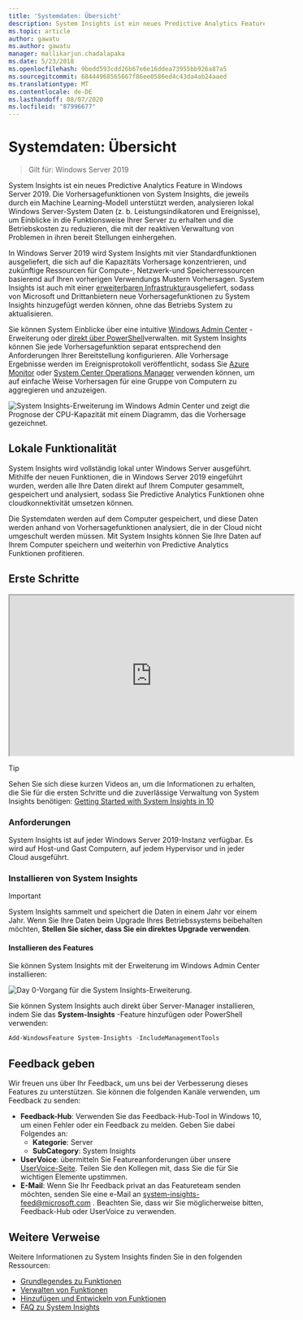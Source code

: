 ```yaml
---
title: 'Systemdaten: Übersicht'
description: System Insights ist ein neues Predictive Analytics Feature in Windows Server 2019. Die Vorhersagefunktionen von System Insights, die jeweils durch ein Machine Learning-Modell unterstützt werden, analysieren lokal Windows Server-System Daten (z. b. Leistungsindikatoren und Ereignisse), um Einblicke in die Funktionsweise Ihrer Server zu erhalten und die Betriebskosten zu reduzieren, die mit der reaktiven Verwaltung von Problemen in ihren bereit Stellungen einhergehen.
ms.topic: article
author: gawatu
ms.author: gawatu
manager: mallikarjun.chadalapaka
ms.date: 5/23/2018
ms.openlocfilehash: 9bedd593cdd26b67e6e16ddea73955bb926a87a5
ms.sourcegitcommit: 68444968565667f86ee0586ed4c43da4ab24aaed
ms.translationtype: MT
ms.contentlocale: de-DE
ms.lasthandoff: 08/07/2020
ms.locfileid: "87996677"
---
```

# <a name="system-insights-overview"></a>Systemdaten: Übersicht

>Gilt für: Windows Server 2019

System Insights ist ein neues Predictive Analytics Feature in Windows Server 2019. Die Vorhersagefunktionen von System Insights, die jeweils durch ein Machine Learning-Modell unterstützt werden, analysieren lokal Windows Server-System Daten (z. b. Leistungsindikatoren und Ereignisse), um Einblicke in die Funktionsweise Ihrer Server zu erhalten und die Betriebskosten zu reduzieren, die mit der reaktiven Verwaltung von Problemen in ihren bereit Stellungen einhergehen.

In Windows Server 2019 wird System Insights mit vier Standardfunktionen ausgeliefert, die sich auf die Kapazitäts Vorhersage konzentrieren, und zukünftige Ressourcen für Compute-, Netzwerk-und Speicherressourcen basierend auf Ihren vorherigen Verwendungs Mustern Vorhersagen. System Insights ist auch mit einer [erweiterbaren Infrastruktur](adding-and-developing-capabilities.md)ausgeliefert, sodass von Microsoft und Drittanbietern neue Vorhersagefunktionen zu System Insights hinzugefügt werden können, ohne das Betriebs System zu aktualisieren.

Sie können System Einblicke über eine intuitive [Windows Admin Center](../windows-admin-center/overview.md) -Erweiterung oder [direkt über PowerShell](https://aka.ms/SystemInsightsPowerShell)verwalten. mit System Insights können Sie jede Vorhersagefunktion separat entsprechend den Anforderungen Ihrer Bereitstellung konfigurieren. Alle Vorhersage Ergebnisse werden im Ereignisprotokoll veröffentlicht, sodass Sie [Azure Monitor](https://azure.microsoft.com/services/monitor/) oder [System Center Operations Manager](/system-center/scom/welcome?view=sc-om-1807) verwenden können, um auf einfache Weise Vorhersagen für eine Gruppe von Computern zu aggregieren und anzuzeigen.

![System Insights-Erweiterung im Windows Admin Center und zeigt die Prognose der CPU-Kapazität mit einem Diagramm, das die Vorhersage gezeichnet.](media/cpu-forecast-2.png)

## <a name="local-functionality"></a>Lokale Funktionalität
System Insights wird vollständig lokal unter Windows Server ausgeführt. Mithilfe der neuen Funktionen, die in Windows Server 2019 eingeführt wurden, werden alle Ihre Daten direkt auf Ihrem Computer gesammelt, gespeichert und analysiert, sodass Sie Predictive Analytics Funktionen ohne cloudkonnektivität umsetzen können.

Die Systemdaten werden auf dem Computer gespeichert, und diese Daten werden anhand von Vorhersagefunktionen analysiert, die in der Cloud nicht umgeschult werden müssen. Mit System Insights können Sie Ihre Daten auf Ihrem Computer speichern und weiterhin von Predictive Analytics Funktionen profitieren.

## <a name="get-started"></a>Erste Schritte

<iframe src=https://www.youtube-nocookie.com/embed/AJxQkx5WSaA width=560 height=315 allowfullscreen></iframe>

>[!TIP]
>Sehen Sie sich diese kurzen Videos an, um die Informationen zu erhalten, die Sie für die ersten Schritte und die zuverlässige Verwaltung von System Insights benötigen: [Getting Started with System Insights in 10](https://blogs.technet.microsoft.com/filecab/2018/07/24/getting-started-with-system-insights-in-10-minutes/)

### <a name="requirements"></a>Anforderungen
System Insights ist auf jeder Windows Server 2019-Instanz verfügbar. Es wird auf Host-und Gast Computern, auf jedem Hypervisor und in jeder Cloud ausgeführt.

### <a name="install-system-insights"></a>Installieren von System Insights
>[!IMPORTANT]
>System Insights sammelt und speichert die Daten in einem Jahr vor einem Jahr. Wenn Sie Ihre Daten beim Upgrade Ihres Betriebssystems beibehalten möchten, **Stellen Sie sicher, dass Sie ein direktes Upgrade verwenden**.

#### <a name="install-the-feature"></a>Installieren des Features
Sie können System Insights mit der Erweiterung im Windows Admin Center installieren:

![Day 0-Vorgang für die System Insights-Erweiterung.](media/day-0-2.png)

Sie können System Insights auch direkt über Server-Manager installieren, indem Sie das **System-Insights** -Feature hinzufügen oder PowerShell verwenden:

```PowerShell
Add-WindowsFeature System-Insights -IncludeManagementTools
```

## <a name="provide-feedback"></a>Feedback geben
Wir freuen uns über Ihr Feedback, um uns bei der Verbesserung dieses Features zu unterstützen. Sie können die folgenden Kanäle verwenden, um Feedback zu senden:
- **Feedback-Hub**: Verwenden Sie das Feedback-Hub-Tool in Windows 10, um einen Fehler oder ein Feedback zu melden. Geben Sie dabei Folgendes an:
    - **Kategorie**: Server
    - **SubCategory**: System Insights
- **UserVoice**: übermitteln Sie Featureanforderungen über unsere [UserVoice-Seite](https://windowsserver.uservoice.com/forums/295071-management-tools). Teilen Sie den Kollegen mit, dass Sie die für Sie wichtigen Elemente upstimmen.
- **E-Mail**: Wenn Sie Ihr Feedback privat an das Featureteam senden möchten, senden Sie eine e-Mail an system-insights-feed@microsoft.com . Beachten Sie, dass wir Sie möglicherweise bitten, Feedback-Hub oder UserVoice zu verwenden.

## <a name="additional-references"></a>Weitere Verweise
Weitere Informationen zu System Insights finden Sie in den folgenden Ressourcen:

- [Grundlegendes zu Funktionen](understanding-capabilities.md)
- [Verwalten von Funktionen](managing-capabilities.md)
- [Hinzufügen und Entwickeln von Funktionen](adding-and-developing-capabilities.md)
- [FAQ zu System Insights](faq.md)
